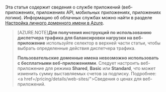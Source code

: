 Эта статья содержит сведения о службе приложений (веб-приложениях, приложениях API, мобильных приложениях, приложениях логики). Информацию об облачных службах можно найти в разделе <a href="/develop/net/common-tasks/custom-dns/">Настройка личного доменного имени в Azure</a>.

> [AZURE.NOTE]**Для получения инструкций по использованию диспетчера трафика для балансировки нагрузки на веб-приложение** используйте селектор в верхней части статьи, чтобы выбрать определенные действия диспетчера трафика.
>
> **Пользовательские доменные имена невозможно использовать с бесплатными веб-приложениями**. Следует настроить веб-приложение для режима **Shared**, **Basic** или **Standard**, что может изменить сумму выставляемых счетов за подписку. Подробнее: <a href=/pricing/details/web-sites/">Сведения о ценах для веб-приложений</a>.

<!---HONumber=Oct15_HO3-->